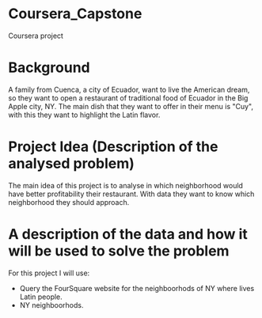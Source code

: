 # Coursera_Capstone
Coursera project

# Background

A family from Cuenca, a city of Ecuador, want to live the American dream, so they want to open a restaurant of traditional food of Ecuador in the Big Apple city, NY. The main dish that they want to offer in their menu is "Cuy", with this they want to highlight the Latin flavor. 

# Project Idea (Description of the analysed problem)

The main idea of this project is to analyse in which neighborhood would have better profitability their restaurant. With data they want to know which neighborhood they should approach. 

# A description of the data and how it will be used to solve the problem

For this project I will use:
- Query the FourSquare website for the neighboorhods of NY where lives Latin people.
- NY neighboorhods.

